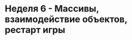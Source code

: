 # Неделя 6 - Массивы, взаимодействие объектов, рестарт игры

<!-- Creating sprites that are affected by physics.
Creating groups of sprites affected by physics.
Creating groups of sprites NOT affected by physics.
Adding Colliders objects between sprites and groups of sprites.
Creating a loop to continuously execute a function.
Pausing physics.
Restarting a Scene. -->



<!-- Работа с мышью, методы массивов, применение объектов в качестве словарей

Работа с мышью, изучение методов массивов и объектов, отрисовка изображений

1. Работа с мышью
2. Итерации
3. Словари
4. Изображения
5. Визуализация итераций

Пример: <http://www.codeskulptor.org/#user14_2efEcq2Lra_76.py>

Пример js: <http://divideby5.com/games/memorymatcher/>

## Ссылки

1. [A 3 part tutorial on using the Graphics features to draw all kinds of interesting shapes.](https://www.phaser.io/news/2017/02/drawing-graphics-tutorials) -->
